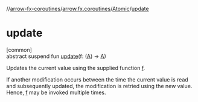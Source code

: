 //[arrow-fx-coroutines](../../../index.md)/[arrow.fx.coroutines](../index.md)/[Atomic](index.md)/[update](update.md)

# update

[common]\
abstract suspend fun [update](update.md)(f: ([A](index.md)) -&gt; [A](index.md))

Updates the current value using the supplied function [f](update.md).

If another modification occurs between the time the current value is read and subsequently updated, the modification is retried using the new value. Hence, [f](update.md) may be invoked multiple times.
